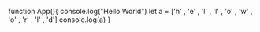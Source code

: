 function App(){
   console.log("Hello World")
   let a = ['h' , 'e' , 'l' , 'l' , 'o' , 'w' , 'o' , 'r' , 'l' , 'd']
   console.log(a)
}
